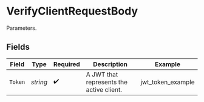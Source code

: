 # VerifyClientRequestBody

Parameters.


## Fields

| Field                                    | Type                                     | Required                                 | Description                              | Example                                  |
| ---------------------------------------- | ---------------------------------------- | ---------------------------------------- | ---------------------------------------- | ---------------------------------------- |
| `Token`                                  | *string*                                 | :heavy_check_mark:                       | A JWT that represents the active client. | jwt_token_example                        |